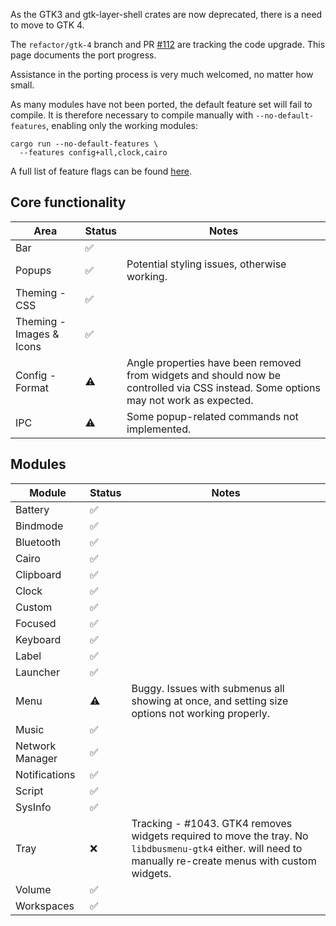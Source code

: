 As the GTK3 and gtk-layer-shell crates are now deprecated, there is a need to move to GTK 4.

The `refactor/gtk-4` branch and PR [#112](https://github.com/JakeStanger/ironbar/pull/112) are tracking the code upgrade.
This page documents the port progress.

Assistance in the porting process is very much welcomed, no matter how small.

As many modules have not been ported, the default feature set will fail to compile. 
It is therefore necessary to compile manually with `--no-default-features`, enabling only the working modules:

```shell
cargo run --no-default-features \
  --features config+all,clock,cairo
```

A full list of feature flags can be found [here](Compiling#features).

## Core functionality

| Area                     | Status | Notes                                                                                                                                |
|--------------------------|--------|--------------------------------------------------------------------------------------------------------------------------------------|
| Bar                      | ✅      |                                                                                                                                      |
| Popups                   | ✅      | Potential styling issues, otherwise working.                                                                                         |
| Theming - CSS            | ✅      |                                                                                                                                      |
| Theming - Images & Icons | ✅      |                                                                                                                                      |
| Config - Format          | ⚠️ ️   | Angle properties have been removed from widgets and should now be controlled via CSS instead. Some options may not work as expected. |
| IPC                      | ⚠️     | Some popup-related commands not implemented.                                                                                         | 

## Modules

| Module          | Status   | Notes                                                                                                                                                      |
|-----------------|----------|------------------------------------------------------------------------------------------------------------------------------------------------------------|
| Battery         | ✅        |                                                                                                                                                            |
| Bindmode        | ✅        |                                                                                                                                                            |
| Bluetooth       | ✅        |                                                                                                                                                            |
| Cairo           | ✅        |                                                                                                                                                            |
| Clipboard       | ✅        |                                                                                                                                                            |
| Clock           | ✅        |                                                                                                                                                            |
| Custom          | ✅        |                                                                                                                                                            |
| Focused         | ✅        |                                                                                                                                                            |
| Keyboard        | ✅        |                                                                                                                                                            |
| Label           | ✅        |                                                                                                                                                            |
| Launcher        | ️✅       |                                                                                                                                                            |
| Menu            | ⚠️       | Buggy. Issues with submenus all showing at once, and setting size options not working properly.                                                            |
| Music           | ✅        |                                                                                                                                                            |
| Network Manager | ✅        |                                                                                                                                                            |
| Notifications   | ✅        |                                                                                                                                                            |
| Script          | ✅        |                                                                                                                                                            |
| SysInfo         | ✅        |                                                                                                                                                            |
| Tray            | ❌        | Tracking - #1043. GTK4 removes widgets required to move the tray. No `libdbusmenu-gtk4` either. will need to manually re-create menus with custom widgets. |
| Volume          | ✅        |                                                                                                                                                            |
| Workspaces      | ✅        |                                                                                                                                                            |
